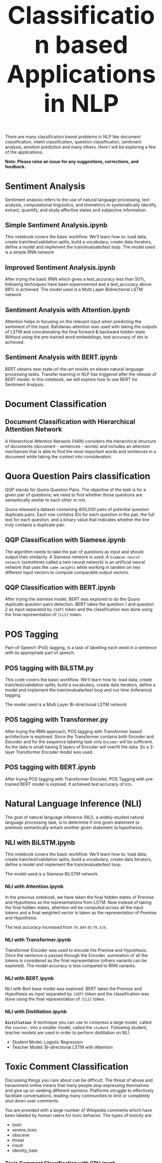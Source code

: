 <h1 align="center" style="font-size:80px">
    Classification based Applications in NLP
</h1>

There are many classification based problems in NLP like document classification, intent classification, question classification, sentiment analysis, emotion prediction and many others. Here I will be exploring a few of the applications.

**Note: Please raise an issue for any suggestions, corrections, and feedback.**

# Sentiment Analysis

Sentiment analysis refers to the use of natural language processing, text analysis, computational linguistics, and biometrics to systematically identify, extract, quantify, and study affective states and subjective information.

## Simple Sentiment Analysis.ipynb

This notebook covers the basic workflow. We'll learn how to: load data, create train/test/validation splits, build a vocabulary, create data iterators, define a model and implement the train/evaluate/test loop. The model used is a simple RNN network

## Improved Sentiment Analysis.ipynb

After trying the basic RNN which gives a test_accuracy less than 50%, following techniques have been experimented and a test_accuracy above 88% is achieved. The model used is a Multi Layer Bidirectional LSTM network

## Sentiment Analysis with Attention.ipynb

Attention helps in focusing on the relevant input when predicting the sentiment of the input. Bahdanau attention was used with taking the outputs of LSTM and concatenating the final forward & backward hidden state. Without using the pre-trained word embeddings, test accuracy of `88%` is achieved.

## Sentiment Analysis with BERT.ipynb

BERT obtains new state-of-the-art results on eleven natural language processing tasks. Transfer learning in NLP has triggered after the release of BERT model. In this notebook, we will explore how to use BERT for Sentiment Analysis.

# Document Classification

## Document Classification with Hierarchical Attention Network

A Hierarchical Attention Network (HAN) considers the hierarchical structure of documents (document - sentences - words) and includes an attention mechanism that is able to find the most important words and sentences in a document while taking the context into consideration.

# Quora Question Pairs classification

QQP stands for Quora Question Pairs. The objective of the task is for a given pair of questions; we need to find whether those questions are semantically similar to each other or not.

Quora released a dataset containing 400,000 pairs of potential question duplicate pairs. Each row contains IDs for each question in the pair, the full text for each question, and a binary value that indicates whether the line truly contains a duplicate pair.

## QQP Classification with Siamese.ipynb

The algorithm needs to take the pair of questions as input and should output their similarity. A Siamese network is used. A `Siamese neural network` (sometimes called a twin neural network) is an artificial neural network that uses the `same weights` while working in tandem on two different input vectors to compute comparable output vectors.

## QQP Classification with BERT.ipynb

After trying the siamese model, BERT was explored to do the Quora duplicate question pairs detection. BERT takes the question 1 and question 2 as input separated by `[SEP]` token and the classification was done using the final representation of `[CLS]` token.

# POS Tagging

Part-of-Speech (PoS) tagging, is a task of labelling each word in a sentence with its appropriate part of speech.

## POS tagging with BiLSTM.py

This code covers the basic workflow. We'll learn how to: load data, create train/test/validation splits, build a vocabulary, create data iterators, define a model and implement the train/evaluate/test loop and run time (inference) tagging.

The model used is a Multi Layer Bi-directional LSTM network

## POS tagging with Transformer.py

After trying the RNN approach, POS tagging with Transformer based architecture is explored. Since the Transformer contains both Encoder and Decoder and for the sequence labeling task only `Encoder` will be sufficient. As the data is small having 6 layers of Encoder will overfit the data. So a 3-layer Transformer Encoder model was used.

## POS tagging with BERT.ipynb

After trying POS tagging with Transformer Encoder, POS Tagging with pre-trained BERT model is exploed. It achieved test accuracy of `91%`.

# Natural Language Inference (NLI)

The goal of natural language inference (NLI), a widely-studied natural language processing task, is to determine if one given statement (a premise) semantically entails another given statement (a hypothesis).

## NLI with BiLSTM.ipynb

This notebook covers the basic workflow. We'll learn how to: load data, create train/test/validation splits, build a vocabulary, create data iterators, define a model and implement the train/evaluate/test loop.

The model used is a Siamese BiLSTM network.

### NLI with Attention.ipynb

In the previous notebook, we have taken the final hidden states of Premise and Hypothesis as the representations from LSTM. Now instead of taking the final hidden states, attention will be computed across all the input tokens and a final weighted vector is taken as the representation of Premise and Hypothesis. 

The test accuracy increased from `76.84%` to `79.51%`.

### NLI with Transformer.ipynb

Transformer Encoder was used to encode the Premise and Hypothesis. Once the sentence is passed through the Encoder, summation of all the tokens is considered as the final representation (others variants can be explored). The model accuracy is less compared to RNN variants.

### NLI with BERT.ipynb

NLI with Bert base model was explored. BERT takes the Premise and Hypothesis as input separated by `[SEP]` token and the classification was done using the final representation of `[CLS]` token.

### NLI with Distillation.ipynb

**`Distillation`**: A technique you can use to compress a large model, called the `teacher`, into a smaller model, called the `student`. Following student, teacher models are used in order to perform distillation on NLI.

- Student Model: Logistic Regression
- Teacher Model: Bi-directional LSTM with Attention

# Toxic Comment Classification

Discussing things you care about can be difficult. The threat of abuse and harassment online means that many people stop expressing themselves and give up on seeking different opinions. Platforms struggle to effectively facilitate conversations, leading many communities to limit or completely shut down user comments.

You are provided with a large number of Wikipedia comments which have been labeled by human raters for toxic behavior. The types of toxicity are:

- toxic
- severe_toxic
- obscene
- threat
- insult
- identity_hate

### Toxic Comment Classification with GRU.ipynb

This notebook covers the basic workflow. We'll learn how to: load data, data analysis, create train/test/validation splits, build a vocabulary, create data iterators, define a model and implement the train/evaluate/test loop.

The model used is a Bi-directional GRU network.

A test accuracy of `99.42%` was achieved. A test accuracy of `99.42%` was achieved. Also contains the implementation of ROC AUC metric.

### Improved Toxic Comment Classification.ipynb

With `Categorical Cross Entropy` as the loss, roc_auc score of `0.5` is achieved. By changing the loss to `Binary Cross Entropy` and also modifying the model a bit by adding pooling layers (max, mean), the roc_auc score improved to `0.9873`.

# Grammatically Correct Sentence

Can artificial neural networks have the ability to judge the grammatical acceptability of a sentence? In order to explore this task, the Corpus of Linguistic Acceptability (CoLA) dataset is used. CoLA is a set of sentences labeled as grammatically correct or incorrect. 

### CoLA with BERT.ipynb

BERT obtains new state-of-the-art results on eleven natural language processing tasks. Transfer learning in NLP has triggered after the release of BERT model. In this notebook, how to use BERT for classifying whether a sentence is grammatically correct or not using CoLA dataset is explored.


### CoLA with DistilBERT.ipynb

**`Distillation`**: A technique you can use to compress a large model, called the `teacher`, into a smaller model, called the `student`. Following student, teacher models are used in order to perform distillation on CoLA.

- Student Model: Distilbert base uncased
- Teacher Model: Bert base uncased

# NER Tagging

Named-Entity-Recognition (NER) tagging, is a task of labelling each word in a sentence with its appropriate entity.

## NER tagging with BiLSTM.ipynb

This code covers the basic workflow. We'll see how to: load data, create train/test/validation splits, build a vocabulary, create data iterators, define a model and implement the train/evaluate/test loop and train, test the model.

The model used is a Bi-directional LSTM network

## NER tagging with BiLSTM-CRF.ipynb

In the case of Sequence tagging (NER) the tag of a current word might depend on previous word's tag. (ex: New York).

Without a CRF, we would have simply used a single linear layer to transform the output of the Bidirectional LSTM into scores for each tag. These are known as `emission scores`, which are a representation of the likelihood of the word being a certain tag.

A CRF calculates not only the emission scores but also the `transition scores`, which are the likelihood of a word being a certain tag considering the previous word was a certain tag. Therefore the transition scores measure how likely it is to transition from one tag to another.

For decoding, `Viterbi` algorithm is used.

Since we're using CRFs, we're not so much predicting the right label at each word as we are predicting the right label sequence for a word sequence. Viterbi Decoding is a way to do exactly this – find the most optimal tag sequence from the scores computed by a Conditional Random Field.


## NER tagging with Char-BiLSTM-CRF.ipynb

Using sub-word information in our tagging task because it can be a powerful indicator of the tags, whether they're parts of speech or entities. For example, it may learn that adjectives commonly end with "-y" or "-ul", or that places often end with "-land" or "-burg".

Therefore, our sequence tagging model uses both

- `word-level` information in the form of word embeddings.
- `character-level` information up to and including each word in both directions.
